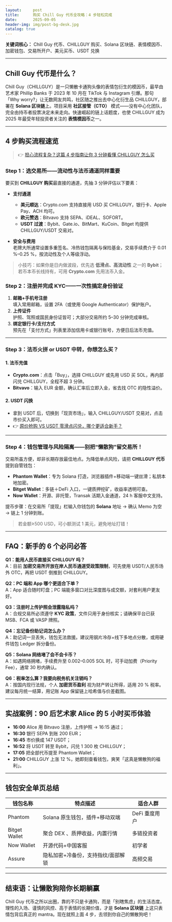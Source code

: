 ```yaml
---
layout:     post
title:      购买 Chill Guy 代币全攻略：4 步轻松完成
date:       2025-09-05
header-img: img/post-bg-desk.jpg
catalog: true
---
```


**关键词核心：** Chill Guy 代币、CHILLGUY 购买、Solana 区块链、表情模因币、加密钱包、交易所开户、美元买币、USDT 兑换  

---

## Chill Guy 代币是什么？

Chill Guy（CHILLGUY）是一只懒散卡通狗头像的表情包衍生的模因币，最早由艺术家 Phillip Banks 于 2023 年 10 月在 TikTok 与 Instagram 引爆。那句「Why worry?」让无数网友共鸣，社区随之推出去中心化衍生品 CHILLGUY，部署在 **Solana 区块链**上。项目采用 **社区接管（CTO）** 模式——没有中心化团队，完全由持币者投票决定未来走向。快速崛起的链上话题度，也使 CHILLGUY 成为 2025 年最受年轻投资者关注的 **表情模因币**之一。

---

## 4 步购买流程速览

> 👉 [担心流程复杂？这篇 4 步指南让你 3 分钟看懂 CHILLGUY 怎么买](https://okxdog.com/)

### Step 1：选交易所——流动性与法币通道同样重要

要买到 **CHILLGUY 购买**最直接的通道，先抽 3 分钟评估以下要素：

- **支付通道**  
  - **美元顺达**：Crypto.com 支持直接用 USD 买 CHILLGUY，银行卡、Apple Pay、ACH 均可。  
  - **欧元赞选**：Bitvavo 支持 SEPA、iDEAL、SOFORT。  
  - **USDT 过渡**：Bybit、Gate.io、BitMart、KuCoin、Bitget 均提供 CHILLGUY/USDT 交易对。

- **安全与费用**  
  老牌大所通常设置多重签名、冷热钱包隔离与保险基金，交易手续费介于 0.01 %–0.25 %，按流动性及个人等级浮动。

> 小技巧：如果你是日内做波段，优先选 **低滑点、高流动性** 之一的 **Bybit**；若币本币长线持有，可用 **Crypto.com** 先用法币入金。

### Step 2：注册并完成 KYC——一次性搞定身份验证

1. **邮箱+手机号注册**  
   填入常用邮箱，设置 2FA（或使用 Google Authenticator）保护账户。  
2. **上传证件**  
   护照、驾照或国民身份证皆可；大部分交易所约 5–30 分钟完成审核。  
3. **绑定银行卡/支付方式**  
   预先在「支付方式」列表里添加信用卡或银行账号，方便日后法币充值。

---

### Step 3：法币火拼 or USDT 中转，你想怎么买？

#### 1. 法币充值

- **Crypto.com**：点击「Buy」，选择 CHILLGUY 或先用 USD 买 SOL，再内部闪兑 CHILLGUY，全程不超 3 分钟。  
- **Bitvavo**：输入 EUR 金额，确认汇率后立即入金，省去找 OTC 的隐性溢价。

#### 2. USDT 闪换

- 拿到 USDT 后，切换到「现货市场」，输入 CHILLGUY/USDT 交易对，点击市价买入即可。
- 👉 [原价抢购 VS USDT 零滑点闪兑，哪个更适合新手？](https://okxdog.com/)

---

### Step 4：钱包管理与风险隔离——别把“懒散狗”留交易所！

交易所虽方便，却非长期存放最佳地点。为降低单点风险，请把 **CHILLGUY 代币**提到自管钱包：

- **Phantom Wallet**：专为 Solana 打造，浏览器插件+移动端一键丝滑；私钥本地加密。  
- **Bitget Wallet**：多链＋DeFi 入口，一键质押挖矿，收益率透明可查。  
- **Now Wallet**：开源、非托管，Transak 活期入金通道，24 h 客服中文支持。  

提币步骤：在交易所「提现」栏输入你钱包的 **Solana** 地址 → 确认 Memo 为空 → 链上 1 分钟到账。  
> 若金额≥500 USD，可小额测试 1 美元，避免地址打错！

---

## FAQ：新手的 6 个必问必答

**Q1：能用人民币直接买 CHILLGUY 吗？**  
A：目前 **加密交易所开放在岸人民币通道受政策限制**，可先使用 USDT/人民币场外 OTC，再把 USDT 倒推到 CHILLGUY。

**Q2：PC 端和 App 哪个更适合下单？**  
A：App 适合随时盯盘；PC 端能多窗口对比深度图与成交额，对套利用户更友好。

**Q3：注册时上传护照会泄露隐私吗？**  
A：合规交易所必须遵守 **KYC 政策**，文件只用于身份核实；请确保平台已获 MSB、FCA 或 VASP 牌照。

**Q4：忘记备份助记词怎么办？**  
A：助记词一旦丢失，钱包无法救援。建议用钢片冷存+线下多地点分散，或用硬件钱包 Ledger 拆分备份。

**Q5：Solana 网络堵了会不会卡币？**  
A：如遇网络拥堵，手续费升至 0.002–0.005 SOL 时，可手动加费（Priority Fee），通常 30 秒内确认。

**Q6：税率怎么算？我要向税务机关注销吗？**  
A：按国内现行法规，个人 **加密货币盈利** 视为财产转让所得，适用 20 % 税率。建议每月统一结算，用记账 App 保留链上哈希值与价差截图。

---

## 实战案例：90 后艺术家 Alice 的 5 小时买币体验

- **16:00** Alice 用 Bitvavo 注册，上传护照 → 16:15 通过；  
- **16:30** 银行 SEPA 到账 200 EUR；  
- **16:45** 市价换成 147 USDT；  
- **16:52** 将 USDT 转至 Bybit，闪兑 1 300 枚 CHILLGUY；  
- **17:05** 把全部代币提至 Phantom Wallet；  
- **21:00** CHILLGUY 上涨 12 %，她即刻查看钱包，爽笑「这真是懒散狗的福利」。

---

## 钱包安全单页总结

| 钱包名称       | 特点描述                                  | 适合人群        |
| ---            | ---                                       | ---             |
| Phantom        | Solana 原生钱包，插件+移动双端            | DeFi 重度用户   |
| Bitget Wallet  | 聚合 DEX 、质押收益，内置行情             | 多链投资者      |
| Now Wallet     | 开源代码+中国客服                         | 初学者          |
| Assure         | 隐私加密+冷备份，支持指纹/面部解锁        | 高频交易        |

---

## 结束语：让懒散狗陪你长期躺赢

Chill Guy 代币之所以出圈，靠的不只是卡通狗，而是「别瞎焦虑」的生活态度。理性的入场、谨慎的风控、高于表情的长期价值，才是 **Solana 区块链** 上这只表情包背后真正的 mantra。现在就照上面 4 步，去领到你自己的懒散狗吧！